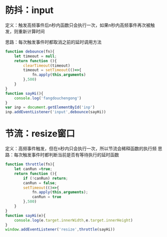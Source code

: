 # 防抖：input

定义：触发高频事件后n秒内函数只会执行一次，如果n秒内高频事件再次被触发，则重新计算时间

思路：每次触发事件时都取消之前的延时调用方法

```js
function debounce(fn){
    let timeout = null;
    return function (){
        clearTimeout(timeout)
        timeout = setTimeout(()=>{
            fn.apply(this,arguments)
        },500)
    }
}
function sayHi(){
    console.log('fangdouchengong')
}
var inp = document.getElementById('inp')
inp.addEventListener('input',debounce(sayHi))


```

# 节流：resize窗口

定义：高频事件触发，但在n秒内只会执行一次，所以节流会稀释函数的执行频
思路：每次触发事件时都判断当前是否有等待执行的延时函数

```js
function throttle(fn){
    let canRun =true;
    return function (){
        if (!canRun) return;
        canRun = false;
        setTimeout(()=>{
            fn.apply(this,arguments);
            canRun = true
        },500)
    }
}
function sayHi(e){
    console.log(e.target.innerWidth,e.target.innerHeight)
}
window.addEventListener('resize',throttle(sayHi))
```

